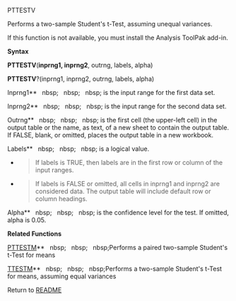 PTTESTV

Performs a two-sample Student's t-Test, assuming unequal variances.

If this function is not available, you must install the Analysis ToolPak
add-in.

**Syntax**

**PTTESTV**(**inprng1, inprng2**, outrng, labels, alpha)

**PTTESTV**?(inprng1, inprng2, outrng, labels, alpha)

Inprng1**&nbsp;&nbsp;&nbsp;nbsp;&nbsp;&nbsp;&nbsp;nbsp;&nbsp;&nbsp;&nbsp;nbsp;&nbsp;is the input range for the first data
set.

Inprng2**&nbsp;&nbsp;&nbsp;nbsp;&nbsp;&nbsp;&nbsp;nbsp;&nbsp;&nbsp;&nbsp;nbsp;&nbsp;is the input range for the second data
set.

Outrng**&nbsp;&nbsp;&nbsp;nbsp;&nbsp;&nbsp;&nbsp;nbsp;&nbsp;&nbsp;&nbsp;nbsp;&nbsp;is the first cell (the upper-left cell) in
the output table or the name, as text, of a new sheet to contain the
output table. If FALSE, blank, or omitted, places the output table in a
new workbook.

Labels**&nbsp;&nbsp;&nbsp;nbsp;&nbsp;&nbsp;&nbsp;nbsp;&nbsp;&nbsp;&nbsp;nbsp;&nbsp;is a logical value.

  - > If labels is TRUE, then labels are in the first row or column of
    > the input ranges.

  - > If labels is FALSE or omitted, all cells in inprng1 and inprng2
    > are considered data. The output table will include default row or
    > column headings.


Alpha**&nbsp;&nbsp;&nbsp;nbsp;&nbsp;&nbsp;&nbsp;nbsp;&nbsp;&nbsp;&nbsp;nbsp;&nbsp;is the confidence level for the test. If
omitted, alpha is 0.05.

**Related Functions**

[PTTESTM](PTTESTM.md)**&nbsp;&nbsp;&nbsp;nbsp;&nbsp;&nbsp;&nbsp;nbsp;&nbsp;&nbsp;&nbsp;nbsp;Performs a paired two-sample Student's t-Test
for means

[TTESTM](TTESTM.md)**&nbsp;&nbsp;&nbsp;nbsp;&nbsp;&nbsp;&nbsp;nbsp;&nbsp;&nbsp;&nbsp;nbsp;Performs a two-sample Student's t-Test for
means, assuming equal variances



Return to [README](README.md)

